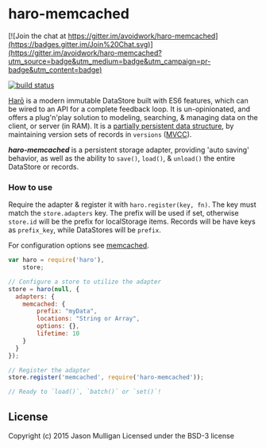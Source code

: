 # haro-memcached

[![Join the chat at https://gitter.im/avoidwork/haro-memcached](https://badges.gitter.im/Join%20Chat.svg)](https://gitter.im/avoidwork/haro-memcached?utm_source=badge&utm_medium=badge&utm_campaign=pr-badge&utm_content=badge)

[![build status](https://secure.travis-ci.org/avoidwork/haro-memcached.svg)](http://travis-ci.org/avoidwork/haro-memcached)

[Harō](http://haro.rocks) is a modern immutable DataStore built with ES6 features, which can be wired to an API for a 
complete feedback loop. It is un-opinionated, and offers a plug'n'play solution to modeling, searching, & managing data 
on the client, or server (in RAM). It is a [partially persistent data structure](https://en.wikipedia.org/wiki/Persistent_data_structure), by maintaining version sets of records in `versions` ([MVCC](https://en.wikipedia.org/wiki/Multiversion_concurrency_control)).

***haro-memcached*** is a persistent storage adapter, providing 'auto saving' behavior, as well as the ability to 
`save()`, `load()`, & `unload()` the entire DataStore or records.

### How to use
Require the adapter & register it with `haro.register(key, fn)`. The key must match the `store.adapters` key. The 
prefix will be used if set, otherwise `store.id` will be the prefix for localStorage items. Records will be have keys 
as `prefix_key`, while DataStores will be `prefix`.

For configuration options see [memcached](https://www.npmjs.com/package/memcached).

```javascript
var haro = require('haro'),
    store;

// Configure a store to utilize the adapter
store = haro(null, {
  adapters: {
    memcached: {
        prefix: "myData",
        locations: "String or Array",
        options: {},
        lifetime: 10
    }
  }
});

// Register the adapter
store.register('memcached', require('haro-memcached'));

// Ready to `load()`, `batch()` or `set()`!
```

## License
Copyright (c) 2015 Jason Mulligan
Licensed under the BSD-3 license
